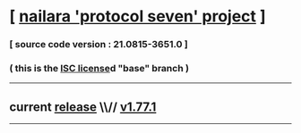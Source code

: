 
# [ [nailara 'protocol seven' project](http://nailara.network/) ]

### [ source code version : 21.0815-3651.0 ]

### ( this is the [ISC license](license)d "base" branch )
---
## current [release](https://github.com/taekiten/nailara/releases) \\\\// [v1.77.1](https://github.com/taekiten/nailara/releases/tag/v1.77.1)
---
